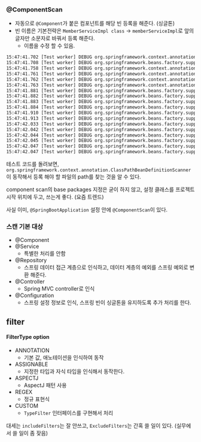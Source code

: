 ### @ComponentScan

* 자동으로 `@Component`가 붙은 컴포넌트를 해당 빈 등록을 해준다. (싱글톤)
* 빈 이름은 기본전략은 `MemberServiceImpl class` -> `memberServiceImpl`로 앞의 글자만 소문자로 바꿔서 등록 해준다.
    * 이름을 수정 할 수 있음.

```bash
15:47:41.702 [Test worker] DEBUG org.springframework.context.annotation.AnnotationConfigApplicationContext - Refreshing org.springframework.context.annotation.AnnotationConfigApplicationContext@d049e53
15:47:41.708 [Test worker] DEBUG org.springframework.beans.factory.support.DefaultListableBeanFactory - Creating shared instance of singleton bean 'org.springframework.context.annotation.internalConfigurationAnnotationProcessor'
15:47:41.758 [Test worker] DEBUG org.springframework.context.annotation.ClassPathBeanDefinitionScanner - Identified candidate component class: file [SpringCorePrinciple_basic/core/build/classes/kotlin/main/com/inflearn/spring/core/discount/RateDiscountPolicy.class]
15:47:41.761 [Test worker] DEBUG org.springframework.context.annotation.ClassPathBeanDefinitionScanner - Identified candidate component class: file [SpringCorePrinciple_basic/core/build/classes/kotlin/main/com/inflearn/spring/core/member/MemberServiceImpl.class]
15:47:41.762 [Test worker] DEBUG org.springframework.context.annotation.ClassPathBeanDefinitionScanner - Identified candidate component class: file [SpringCorePrinciple_basic/core/build/classes/kotlin/main/com/inflearn/spring/core/member/MemoryMemberRepository.class]
15:47:41.763 [Test worker] DEBUG org.springframework.context.annotation.ClassPathBeanDefinitionScanner - Identified candidate component class: file [SpringCorePrinciple_basic/core/build/classes/kotlin/main/com/inflearn/spring/core/order/OrderServiceImpl.class]
15:47:41.881 [Test worker] DEBUG org.springframework.beans.factory.support.DefaultListableBeanFactory - Creating shared instance of singleton bean 'org.springframework.context.event.internalEventListenerProcessor'
15:47:41.882 [Test worker] DEBUG org.springframework.beans.factory.support.DefaultListableBeanFactory - Creating shared instance of singleton bean 'org.springframework.context.event.internalEventListenerFactory'
15:47:41.883 [Test worker] DEBUG org.springframework.beans.factory.support.DefaultListableBeanFactory - Creating shared instance of singleton bean 'org.springframework.context.annotation.internalAutowiredAnnotationProcessor'
15:47:41.884 [Test worker] DEBUG org.springframework.beans.factory.support.DefaultListableBeanFactory - Creating shared instance of singleton bean 'org.springframework.context.annotation.internalCommonAnnotationProcessor'
15:47:41.910 [Test worker] DEBUG org.springframework.beans.factory.support.DefaultListableBeanFactory - Creating shared instance of singleton bean 'autoAppConfig'
15:47:41.913 [Test worker] DEBUG org.springframework.beans.factory.support.DefaultListableBeanFactory - Creating shared instance of singleton bean 'rateDiscountPolicy'
15:47:42.033 [Test worker] DEBUG org.springframework.beans.factory.support.DefaultListableBeanFactory - Creating shared instance of singleton bean 'memberServiceImpl'
15:47:42.042 [Test worker] DEBUG org.springframework.beans.factory.support.DefaultListableBeanFactory - Creating shared instance of singleton bean 'memoryMemberRepository'
15:47:42.044 [Test worker] DEBUG org.springframework.beans.factory.support.DefaultListableBeanFactory - Autowiring by type from bean name 'memberServiceImpl' via constructor to bean named 'memoryMemberRepository'
15:47:42.045 [Test worker] DEBUG org.springframework.beans.factory.support.DefaultListableBeanFactory - Creating shared instance of singleton bean 'orderServiceImpl'
15:47:42.047 [Test worker] DEBUG org.springframework.beans.factory.support.DefaultListableBeanFactory - Autowiring by type from bean name 'orderServiceImpl' via constructor to bean named 'memoryMemberRepository'
15:47:42.047 [Test worker] DEBUG org.springframework.beans.factory.support.DefaultListableBeanFactory - Autowiring by type from bean name 'orderServiceImpl' via constructor to bean named 'rateDiscountPolicy'
```

테스트 코드를 돌려보면, `org.springframework.context.annotation.ClassPathBeanDefinitionScanner`이 동작해서 등록 해야 할
파일의 path를 찾는 것을 알 수 있다.

component scan의 base packages 지정은 굳이 하지 않고, 설정 클래스를 프로젝트 시작 위치에 두고, 쓰는게 좋다. (요즘 트렌드)

사실 이미, `@SpringBootApplication` 설정 안에 `@ComponentScan`이 있다.

### 스캔 기본 대상

* @Component
* @Service
  * 특별한 처리를 안함
* @Repository
  * 스프링 데이터 접근 계층으로 인식하고, 데이터 계층의 예외를 스프링 예외로 변환 해준다.
* @Controller
  * Spring MVC controller로 인식
* @Configuration
  * 스프링 설정 정보로 인식, 스프링 빈이 싱글톤을 유지하도록 추가 처리를 한다.

## filter

#### FilterType option

* ANNOTATION
  * 기본 값, 애노테이션을 인식하여 동작
* ASSIGNABLE
  * 지정한 타입과 자식 타입을 인식해서 동작한다.
* ASPECTJ
  * AspectJ 패턴 사용
* REGEX
  * 정규 표현식
* CUSTOM
  * `TypeFilter` 인터페이스를 구현해서 처리

대세는 `includeFilters`는 잘 안쓰고, `ExcludeFilters`는 간혹 쓸 일이 있다. (실무에서 쓸 일이 좀 잦음)

